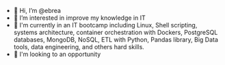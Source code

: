 - 👋 Hi, I’m @ebrea
- 👀 I’m interested in improve my knowledge in IT
- 🌱 I'm currently in an IT bootcamp including Linux, Shell scripting, systems architecture, container orchestration with Dockers, PostgreSQL databases, MongoDB, NoSQL, ETL with Python, Pandas library, Big Data tools, data engineering, and others hard skills.
- 💞️ I'm looking to an opportunity

<!---
ebrea/ebrea is a ✨ special ✨ repository because its `README.md` (this file) appears on your GitHub profile.
You can click the Preview link to take a look at your changes.
--->
